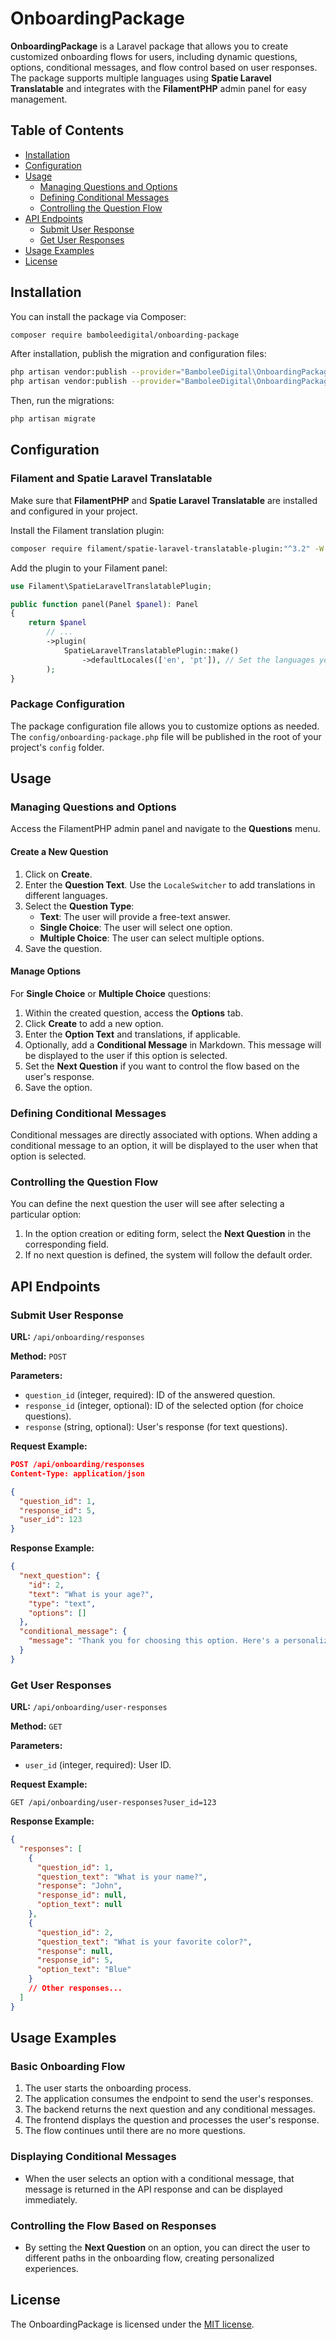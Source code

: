 # OnboardingPackage

**OnboardingPackage** is a Laravel package that allows you to create customized onboarding flows for users, including dynamic questions, options, conditional messages, and flow control based on user responses. The package supports multiple languages using **Spatie Laravel Translatable** and integrates with the **FilamentPHP** admin panel for easy management.

## Table of Contents

- [Installation](#installation)
- [Configuration](#configuration)
- [Usage](#usage)
  - [Managing Questions and Options](#managing-questions-and-options)
  - [Defining Conditional Messages](#defining-conditional-messages)
  - [Controlling the Question Flow](#controlling-the-question-flow)
- [API Endpoints](#api-endpoints)
  - [Submit User Response](#submit-user-response)
  - [Get User Responses](#get-user-responses)
- [Usage Examples](#usage-examples)
- [License](#license)

## Installation

You can install the package via Composer:

```bash
composer require bamboleedigital/onboarding-package
```

After installation, publish the migration and configuration files:

```bash
php artisan vendor:publish --provider="BamboleeDigital\OnboardingPackage\Providers\OnboardingServiceProvider" --tag="migrations"
php artisan vendor:publish --provider="BamboleeDigital\OnboardingPackage\Providers\OnboardingServiceProvider" --tag="config"
```

Then, run the migrations:

```bash
php artisan migrate
```

## Configuration

### Filament and Spatie Laravel Translatable

Make sure that **FilamentPHP** and **Spatie Laravel Translatable** are installed and configured in your project.

Install the Filament translation plugin:

```bash
composer require filament/spatie-laravel-translatable-plugin:"^3.2" -W
```

Add the plugin to your Filament panel:

```php
use Filament\SpatieLaravelTranslatablePlugin;

public function panel(Panel $panel): Panel
{
    return $panel
        // ...
        ->plugin(
            SpatieLaravelTranslatablePlugin::make()
                ->defaultLocales(['en', 'pt']), // Set the languages you want to support
        );
}
```

### Package Configuration

The package configuration file allows you to customize options as needed. The `config/onboarding-package.php` file will be published in the root of your project's `config` folder.

## Usage

### Managing Questions and Options

Access the FilamentPHP admin panel and navigate to the **Questions** menu.

#### Create a New Question

1. Click on **Create**.
2. Enter the **Question Text**. Use the `LocaleSwitcher` to add translations in different languages.
3. Select the **Question Type**:
   - **Text**: The user will provide a free-text answer.
   - **Single Choice**: The user will select one option.
   - **Multiple Choice**: The user can select multiple options.
4. Save the question.

#### Manage Options

For **Single Choice** or **Multiple Choice** questions:

1. Within the created question, access the **Options** tab.
2. Click **Create** to add a new option.
3. Enter the **Option Text** and translations, if applicable.
4. Optionally, add a **Conditional Message** in Markdown. This message will be displayed to the user if this option is selected.
5. Set the **Next Question** if you want to control the flow based on the user's response.
6. Save the option.

### Defining Conditional Messages

Conditional messages are directly associated with options. When adding a conditional message to an option, it will be displayed to the user when that option is selected.

### Controlling the Question Flow

You can define the next question the user will see after selecting a particular option:

1. In the option creation or editing form, select the **Next Question** in the corresponding field.
2. If no next question is defined, the system will follow the default order.

## API Endpoints

### Submit User Response

**URL:** `/api/onboarding/responses`

**Method:** `POST`

**Parameters:**

- `question_id` (integer, required): ID of the answered question.
- `response_id` (integer, optional): ID of the selected option (for choice questions).
- `response` (string, optional): User's response (for text questions).

**Request Example:**

```json
POST /api/onboarding/responses
Content-Type: application/json

{
  "question_id": 1,
  "response_id": 5,
  "user_id": 123
}
```

**Response Example:**

```json
{
  "next_question": {
    "id": 2,
    "text": "What is your age?",
    "type": "text",
    "options": []
  },
  "conditional_message": {
    "message": "Thank you for choosing this option. Here's a personalized message."
  }
}
```

### Get User Responses

**URL:** `/api/onboarding/user-responses`

**Method:** `GET`

**Parameters:**

- `user_id` (integer, required): User ID.

**Request Example:**

```
GET /api/onboarding/user-responses?user_id=123
```

**Response Example:**

```json
{
  "responses": [
    {
      "question_id": 1,
      "question_text": "What is your name?",
      "response": "John",
      "response_id": null,
      "option_text": null
    },
    {
      "question_id": 2,
      "question_text": "What is your favorite color?",
      "response": null,
      "response_id": 5,
      "option_text": "Blue"
    }
    // Other responses...
  ]
}
```

## Usage Examples

### Basic Onboarding Flow

1. The user starts the onboarding process.
2. The application consumes the endpoint to send the user's responses.
3. The backend returns the next question and any conditional messages.
4. The frontend displays the question and processes the user's response.
5. The flow continues until there are no more questions.

### Displaying Conditional Messages

- When the user selects an option with a conditional message, that message is returned in the API response and can be displayed immediately.

### Controlling the Flow Based on Responses

- By setting the **Next Question** on an option, you can direct the user to different paths in the onboarding flow, creating personalized experiences.

## License

The OnboardingPackage is licensed under the [MIT license](LICENSE.md).